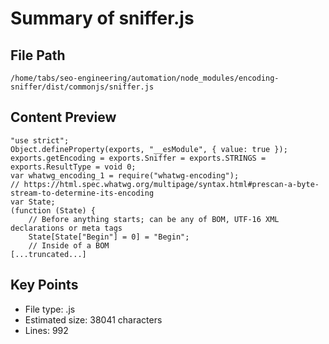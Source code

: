 # Summary of sniffer.js
  
## File Path
`/home/tabs/seo-engineering/automation/node_modules/encoding-sniffer/dist/commonjs/sniffer.js`

## Content Preview
```
"use strict";
Object.defineProperty(exports, "__esModule", { value: true });
exports.getEncoding = exports.Sniffer = exports.STRINGS = exports.ResultType = void 0;
var whatwg_encoding_1 = require("whatwg-encoding");
// https://html.spec.whatwg.org/multipage/syntax.html#prescan-a-byte-stream-to-determine-its-encoding
var State;
(function (State) {
    // Before anything starts; can be any of BOM, UTF-16 XML declarations or meta tags
    State[State["Begin"] = 0] = "Begin";
    // Inside of a BOM
[...truncated...]
```

## Key Points
- File type: .js
- Estimated size: 38041 characters
- Lines: 992

